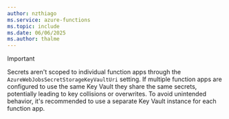 ```yaml
---
author: nzthiago
ms.service: azure-functions
ms.topic: include
ms.date: 06/06/2025
ms.author: thalme
---
```


> [!IMPORTANT]
>  Secrets aren't scoped to individual function apps through the `AzureWebJobsSecretStorageKeyVaultUri` setting. If multiple function apps are configured to use the same Key Vault they share the same secrets, potentially leading to key collisions or overwrites. To avoid unintended behavior, it's recommended to use a separate Key Vault instance for each function app.